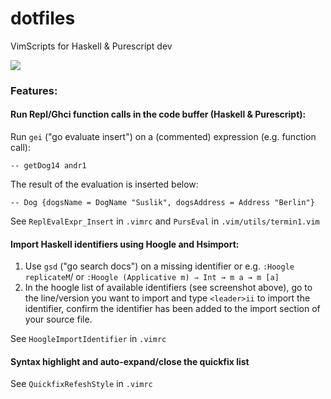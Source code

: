 # dotfiles
VimScripts for Haskell &amp; Purescript dev

![](https://github.com/andreasthoelke/dotfiles/blob/master/.vim/screenshots/ScreenShot1.png)

### Features:

#### Run Repl/Ghci function calls in the code buffer (Haskell & Purescript):

Run `gei` ("go evaluate insert") on a (commented) expression (e.g. function call):

```
-- getDog14 andr1
```
The result of the evaluation is inserted below:
```
-- Dog {dogsName = DogName "Suslik", dogsAddress = Address "Berlin"}
```
See `ReplEvalExpr_Insert` in `.vimrc` and `PursEval` in `.vim/utils/termin1.vim`

#### Import Haskell identifiers using Hoogle and Hsimport:
1. Use `gsd` ("go search docs") on a missing identifier or e.g. `:Hoogle replicateM`/ or `:Hoogle (Applicative m) ⇒ Int → m a → m [a]`
2. In the hoogle list of available identifiers (see screenshot above), go to the line/version you want to import and type `<leader>ii` to import the identifier, confirm the identifier has been added to the import section of your source file.
  
See `HoogleImportIdentifier` in `.vimrc`

#### Syntax highlight and auto-expand/close the quickfix list
See `QuickfixRefeshStyle` in `.vimrc`

